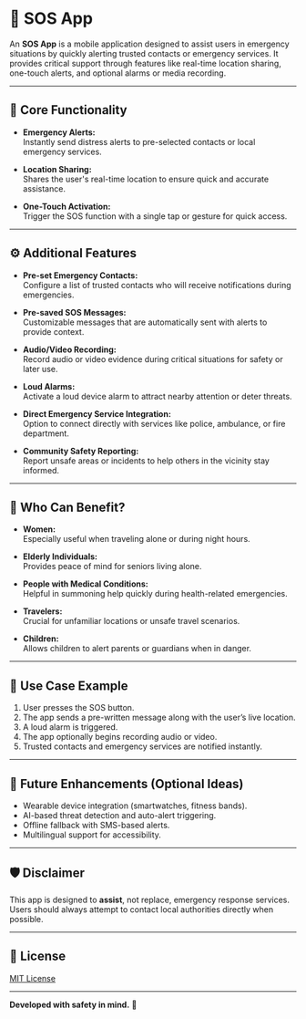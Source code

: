 # 📱 SOS App

An **SOS App** is a mobile application designed to assist users in emergency situations by quickly alerting trusted contacts or emergency services. It provides critical support through features like real-time location sharing, one-touch alerts, and optional alarms or media recording.

---

## 🚨 Core Functionality

- **Emergency Alerts:**  
  Instantly send distress alerts to pre-selected contacts or local emergency services.

- **Location Sharing:**  
  Shares the user's real-time location to ensure quick and accurate assistance.

- **One-Touch Activation:**  
  Trigger the SOS function with a single tap or gesture for quick access.

---

## ⚙️ Additional Features

- **Pre-set Emergency Contacts:**  
  Configure a list of trusted contacts who will receive notifications during emergencies.

- **Pre-saved SOS Messages:**  
  Customizable messages that are automatically sent with alerts to provide context.

- **Audio/Video Recording:**  
  Record audio or video evidence during critical situations for safety or later use.

- **Loud Alarms:**  
  Activate a loud device alarm to attract nearby attention or deter threats.

- **Direct Emergency Service Integration:**  
  Option to connect directly with services like police, ambulance, or fire department.

- **Community Safety Reporting:**  
  Report unsafe areas or incidents to help others in the vicinity stay informed.

---

## 👥 Who Can Benefit?

- **Women:**  
  Especially useful when traveling alone or during night hours.

- **Elderly Individuals:**  
  Provides peace of mind for seniors living alone.

- **People with Medical Conditions:**  
  Helpful in summoning help quickly during health-related emergencies.

- **Travelers:**  
  Crucial for unfamiliar locations or unsafe travel scenarios.

- **Children:**  
  Allows children to alert parents or guardians when in danger.

---

## 📌 Use Case Example

1. User presses the SOS button.
2. The app sends a pre-written message along with the user’s live location.
3. A loud alarm is triggered.
4. The app optionally begins recording audio or video.
5. Trusted contacts and emergency services are notified instantly.

---

## 🚧 Future Enhancements (Optional Ideas)

- Wearable device integration (smartwatches, fitness bands).
- AI-based threat detection and auto-alert triggering.
- Offline fallback with SMS-based alerts.
- Multilingual support for accessibility.

---

## 🛡️ Disclaimer

This app is designed to **assist**, not replace, emergency response services. Users should always attempt to contact local authorities directly when possible.

---

## 📄 License

[MIT License](LICENSE)

---

**Developed with safety in mind.** 🛑
